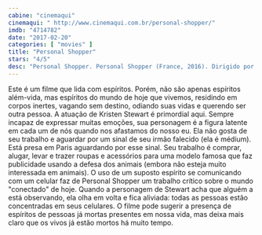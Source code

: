 ```yaml
---
cabine: "cinemaqui"
cinemaqui: " http://www.cinemaqui.com.br/personal-shopper/"
imdb: "4714782"
date: "2017-02-20"
categories: [ "movies" ]
title: "Personal Shopper"
stars: "4/5"
desc: "Personal Shopper. Personal Shopper (France, 2016). Dirigido por Olivier Assayas. Escrito por Olivier Assayas. Com Kristen Stewart (Maureen Cartwright), Lars Eidinger (Ingo), Sigrid Bouaziz (Lara), Anders Danielsen Lie (Erwin), Ty Olwin (Gary), Hammou Graïa (Police Officer), Nora von Waldstätten (Kyra), Benjamin Biolay (Victor Hugo), Audrey Bonnet (Cassandre)."
---
```

Este é um filme que lida com espíritos. Porém, não são apenas espíritos além-vida, mas espíritos do mundo de hoje que vivemos, residindo em corpos inertes, vagando sem destino, odiando suas vidas e querendo ser outra pessoa. A atuação de Kristen Stewart é primordial aqui. Sempre incapaz de expressar muitas emoções, sua personagem é a figura latente em cada um de nós quando nos afastamos do nosso eu. Ela não gosta de seu trabalho e aguardar por um sinal de seu irmão falecido (ela é médium). Está presa em Paris aguardando por esse sinal. Seu trabalho é comprar, alugar, levar e trazer roupas e acessórios para uma modelo famosa que faz publicidade usando a defesa dos animais (embora não esteja muito interessada em animais). O uso de um suposto espírito se comunicando com um celular faz de Personal Shopper um trabalho crítico sobre o mundo "conectado" de hoje. Quando a personagem de Stewart acha que alguém a está observando, ela olha em volta e fica aliviada: todas as pessoas estão concentradas em seus celulares. O filme pode sugerir a presença de espíritos de pessoas já mortas presentes em nossa vida, mas deixa mais claro que os vivos já estão mortos há muito tempo.
